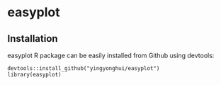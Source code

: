 # easyplot
## Installation
easyplot R package can be easily installed from Github using devtools:
```
devtools::install_github("yingyonghui/easyplot")
library(easyplot)
```
